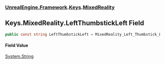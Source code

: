 ### [UnrealEngine.Framework](UnrealEngine_Framework.md 'UnrealEngine.Framework').[Keys](Keys.md 'UnrealEngine.Framework.Keys').[MixedReality](Keys_MixedReality.md 'UnrealEngine.Framework.Keys.MixedReality')
## Keys.MixedReality.LeftThumbstickLeft Field
```csharp
public const string LeftThumbstickLeft = MixedReality_Left_Thumbstick_Left;
```
#### Field Value
[System.String](https://docs.microsoft.com/en-us/dotnet/api/System.String 'System.String')
